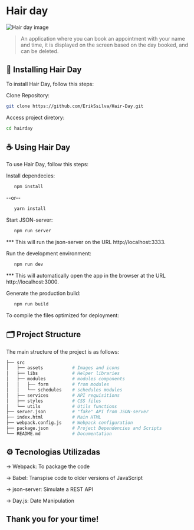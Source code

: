 
# Hair day


<img src="https://github.com/user-attachments/assets/0e6255ad-b9a0-4683-a9bd-ea66d0c15e55" alt="Hair day image" >

> An application where you can book an appointment with your name and time, it is displayed on the screen based on the day booked, and can be deleted.


## 🚀 Installing Hair Day

To install Hair Day, follow this steps:

Clone Repository:

   ```bash
   git clone https://github.com/ErikSsilva/Hair-Day.git
   ```
Access project diretory:
  ```bash
  cd hairday
  ```

## ☕ Using Hair Day

To use Hair Day, follow this steps:

Install dependecies:
```bash
   npm install
   ```
--or--
```bash
   yarn install
   ```

Start JSON-server:
```bash
   npm run server
   ```
*** This will run the json-server on the URL http://localhost:3333.

Run the development environment:
```bash
   npm run dev
   ```
*** This will automatically open the app in the browser at the URL http://localhost:3000.

Generate the production build:
```bash
   npm run build
   ```
To compile the files optimized for deployment:

## 🗂️ Project Structure
The main structure of the project is as follows:

```graphql
├── src
│   ├── assets           # Images and icons
│   ├── libs             # Helper libraries
│   ├── modules          # modules components
│   │   ├── form         # from modules
│   │   └── schedules    # schedules modules
│   ├── services         # API requisitions
│   ├── styles           # CSS files
│   └── utils            # Utils functions
├── server.json          # "fake" API from JSON-server
├── index.html           # Main HTML
├── webpack.config.js    # Webpack configuration
├── package.json         # Project Dependencies and Scripts
└── README.md            # Documentation
   ```

## ⚙️ Tecnologias Utilizadas
-> Webpack: To package the code

-> Babel: Transpise code to older versions of JavaScript

-> json-server: Simulate a REST API

-> Day.js: Date Manipulation


## Thank you for your time!





